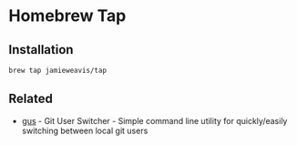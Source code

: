 # Homebrew Tap

## Installation

```bash
brew tap jamieweavis/tap
```

## Related

- [gus](https://github.com/jamieweavis/gus) - Git User Switcher - Simple command line utility for quickly/easily switching between local git users
